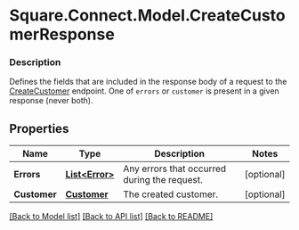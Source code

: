 # Square.Connect.Model.CreateCustomerResponse

### Description

Defines the fields that are included in the response body of a request to the [CreateCustomer](#endpoint-createcustomer) endpoint.  One of `errors` or `customer` is present in a given response (never both).

## Properties

Name | Type | Description | Notes
------------ | ------------- | ------------- | -------------
**Errors** | [**List&lt;Error&gt;**](Error.md) | Any errors that occurred during the request. | [optional] 
**Customer** | [**Customer**](Customer.md) | The created customer. | [optional] 



[[Back to Model list]](../README.md#documentation-for-models) [[Back to API list]](../README.md#documentation-for-api-endpoints) [[Back to README]](../README.md)

